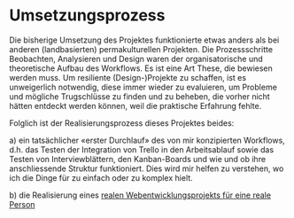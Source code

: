 # Umsetzungsprozess

Die bisherige Umsetzung des Projektes funktionierte etwas anders als bei anderen (landbasierten) permakulturellen Projekten. Die Prozessschritte Beobachten, Analysieren und Design waren der organisatorische und theoretische Aufbau des Workflows. Es ist eine Art These, die bewiesen werden muss. Um resiliente (Design-)Projekte zu schaffen, ist es unweigerlich notwendig, diese immer wieder zu evaluieren, um Probleme und mögliche Trugschlüsse zu finden und zu beheben, die vorher nicht hätten entdeckt werden können, weil die praktische Erfahrung fehlte.

Folglich ist der Realisierungsprozess dieses Projektes beides:

a) ein tatsächlicher «erster Durchlauf» des von mir konzipierten Workflows, d.h. das Testen der Integration von Trello in den Arbeitsablauf sowie das Testen von Interviewblättern, den Kanban-Boards und wie und ob ihre anschliessende Struktur funktioniert. Dies wird mir helfen zu verstehen, wo ich die Dinge für zu einfach oder zu komplex hielt.

b) die Realisierung eines [realen Webentwicklungsprojekts für eine reale Person](https://herrliche-permakultur.de/)
